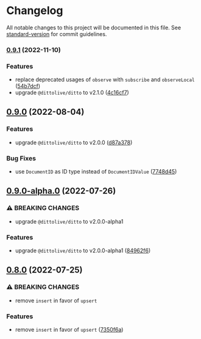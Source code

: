 # Changelog

All notable changes to this project will be documented in this file. See [standard-version](https://github.com/conventional-changelog/standard-version) for commit guidelines.

### [0.9.1](https://github.com/getditto/react-ditto/compare/v0.9.0...v0.9.1) (2022-11-10)


### Features

* replace deprecated usages of `observe` with `subscribe` and `observeLocal` ([54b7dcf](https://github.com/getditto/react-ditto/commit/54b7dcf80c9886f018a550b25c2ce570261fcc12))
* upgrade `@dittolive/ditto` to v2.1.0 ([4c16cf7](https://github.com/getditto/react-ditto/commit/4c16cf7b2b91212370e8dd64483780e4034337fa))

## [0.9.0](https://github.com/getditto/react-ditto/compare/v0.9.0-alpha.0...v0.9.0) (2022-08-04)


### Features

* upgrade `@dittolive/ditto` to v2.0.0 ([d87a378](https://github.com/getditto/react-ditto/commit/d87a37893b376971e37c67ab47742acb69c1d285))


### Bug Fixes

* use `DocumentID` as ID type instead of `DocumentIDValue` ([7748d45](https://github.com/getditto/react-ditto/commit/7748d4512277ebbb7c4bfce355dbb0340d19c30d))

## [0.9.0-alpha.0](https://github.com/getditto/react-ditto/compare/v0.8.0...v0.9.0-alpha.0) (2022-07-26)


### ⚠ BREAKING CHANGES

* upgrade `@dittolive/ditto` to v2.0.0-alpha1

### Features

* upgrade `@dittolive/ditto` to v2.0.0-alpha1 ([84962f6](https://github.com/getditto/react-ditto/commit/84962f6d963b2554e39b7614003755459fae3707))

## [0.8.0](https://github.com/getditto/react-ditto/compare/v0.7.0...v0.8.0) (2022-07-25)


### ⚠ BREAKING CHANGES

* remove `insert` in favor of `upsert`

### Features

* remove `insert` in favor of `upsert` ([7350f6a](https://github.com/getditto/react-ditto/commit/7350f6a9907f1a78183b12c792e51a759b2fb593))

